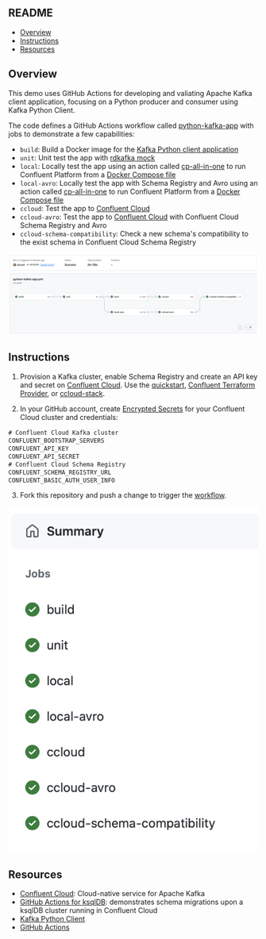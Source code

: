 ## README

* [Overview](#overview)
* [Instructions](#instructions)
* [Resources](#resources)

## Overview

This demo uses GitHub Actions for developing and valiating Apache Kafka client application, focusing on a Python producer and consumer using Kafka Python Client.

The code defines a GitHub Actions workflow called [python-kafka-app](.github/workflows/python-kafka-app.yml) with jobs to demonstrate a few capabilities:

- `build`: Build a Docker image for the [Kafka Python client application](src/)
- `unit`: Unit test the app with [rdkafka mock](https://github.com/edenhill/librdkafka/blob/master/src/rdkafka_mock.h)
- `local`: Locally test the app using an action called [cp-all-in-one](.github/actions/cp-all-in-one/) to run Confluent Platform from a [Docker Compose file](https://docs.confluent.io/platform/current/tutorials/build-your-own-demos.html#cp-all-in-one)
- `local-avro`: Locally test the app with Schema Registry and Avro using an action called [cp-all-in-one](.github/actions/cp-all-in-one/) to run Confluent Platform from a [Docker Compose file](https://docs.confluent.io/platform/current/tutorials/build-your-own-demos.html#cp-all-in-one)
- `ccloud`: Test the app to [Confluent Cloud](https://www.confluent.io/confluent-cloud/tryfree-v1/)
- `ccloud-avro`: Test the app to [Confluent Cloud](https://www.confluent.io/confluent-cloud/tryfree-v1/) with Confluent Cloud Schema Registry and Avro
- `ccloud-schema-compatibility`: Check a new schema's compatibility to the exist schema in Confluent Cloud Schema Registry

![image](images/jobs-graphic.png)

## Instructions

1. Provision a Kafka cluster, enable Schema Registry and create an API key and secret on [Confluent Cloud](https://www.confluent.io/confluent-cloud/tryfree-v1/). Use the [quickstart](https://developer.confluent.io/quickstart/kafka-on-confluent-cloud/), [Confluent Terraform Provider](https://registry.terraform.io/providers/confluentinc/confluent/0.9.0), or [ccloud-stack](https://docs.confluent.io/platform/current/tutorials/examples/ccloud/docs/ccloud-stack.html).

2. In your GitHub account, create [Encrypted Secrets](https://docs.github.com/en/actions/security-guides/encrypted-secrets) for your Confluent Cloud cluster and credentials:

```shell
# Confluent Cloud Kafka cluster
CONFLUENT_BOOTSTRAP_SERVERS
CONFLUENT_API_KEY
CONFLUENT_API_SECRET
# Confluent Cloud Schema Registry
CONFLUENT_SCHEMA_REGISTRY_URL
CONFLUENT_BASIC_AUTH_USER_INFO
```

3. Fork this repository and push a change to trigger the [workflow](.github/workflows/python-kafka-app.yml).

![image](images/jobs-text.png)

## Resources

- [Confluent Cloud](https://www.confluent.io/confluent-cloud/tryfree-v1/): Cloud-native service for Apache Kafka
- [GitHub Actions for ksqlDB](https://github.com/jzaralim/ksqldb-migrations-action): demonstrates schema migrations upon a ksqlDB cluster running in Confluent Cloud
- [Kafka Python Client](https://docs.confluent.io/kafka-clients/python/current/overview.html)
- [GitHub Actions](https://docs.github.com/en/actions)
